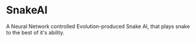 # SnakeAI
A Neural Network controlled Evolution-produced Snake AI, that plays snake to the best of it's ability.
